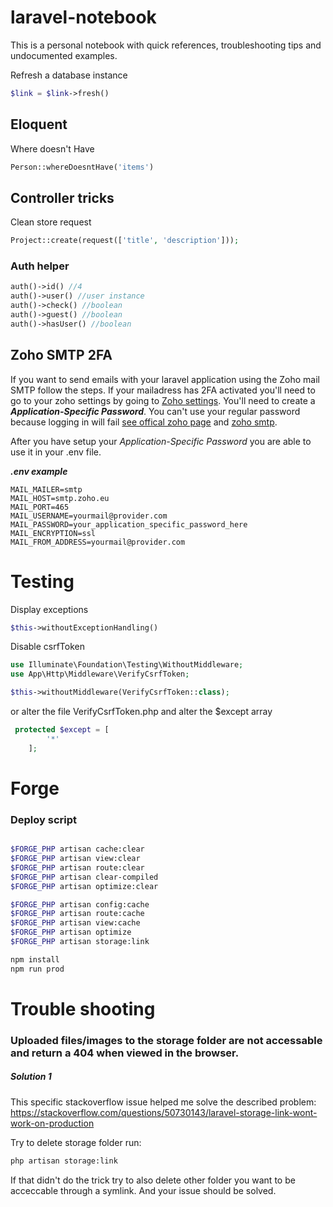 # laravel-notebook
This is a personal notebook with quick references, troubleshooting tips and undocumented examples.

Refresh a database instance
```php
$link = $link->fresh()
```

## Eloquent

Where doesn't Have

```php
Person::whereDoesntHave('items')
```


## Controller tricks
Clean store request
```php
Project::create(request(['title', 'description']));
```


### Auth helper
```php
auth()->id() //4
auth()->user() //user instance
auth()->check() //boolean
auth()->guest() //boolean
auth()->hasUser() //boolean
```

## Zoho SMTP 2FA
If you want to send emails with your laravel application using the Zoho mail SMTP follow the steps. If your mailadress has 2FA activated you'll need to go to your zoho settings by going to [Zoho settings](https://accounts.zoho.eu). You'll need to create a ***Application-Specific Password***. You can't use your regular password because logging in will fail [see offical zoho page](https://www.zoho.com/mail/help/adminconsole/two-factor-authentication.html#alink5) and [zoho smtp](https://www.zoho.com/mail/help/pop-access.html?zredirect=f&zsrc=langdropdown&lb=nl).

After you have setup your *Application-Specific Password* you are able to use it in your .env file. 

***.env example***
```.env
MAIL_MAILER=smtp
MAIL_HOST=smtp.zoho.eu
MAIL_PORT=465
MAIL_USERNAME=yourmail@provider.com
MAIL_PASSWORD=your_application_specific_password_here
MAIL_ENCRYPTION=ssl
MAIL_FROM_ADDRESS=yourmail@provider.com
```

# Testing

Display exceptions
```php
$this->withoutExceptionHandling()
```

Disable csrfToken
```php
use Illuminate\Foundation\Testing\WithoutMiddleware;
use App\Http\Middleware\VerifyCsrfToken;

$this->withoutMiddleware(VerifyCsrfToken::class);
```

or alter the file VerifyCsrfToken.php and alter the $except array
```php
 protected $except = [
        '*'
    ];
```

# Forge

### Deploy script

```bash

$FORGE_PHP artisan cache:clear
$FORGE_PHP artisan view:clear
$FORGE_PHP artisan route:clear
$FORGE_PHP artisan clear-compiled
$FORGE_PHP artisan optimize:clear

$FORGE_PHP artisan config:cache
$FORGE_PHP artisan route:cache
$FORGE_PHP artisan view:cache
$FORGE_PHP artisan optimize
$FORGE_PHP artisan storage:link

npm install
npm run prod

```


# Trouble shooting

### Uploaded files/images to the storage folder are not accessable and return a 404 when viewed in the browser.

##### Solution 1 
This specific stackoverflow issue helped me solve the described problem:
https://stackoverflow.com/questions/50730143/laravel-storage-link-wont-work-on-production

Try to delete storage folder
run:
```bash
php artisan storage:link
```

If that didn't do the trick try to also delete other folder you want to be acceccable through a symlink.
And your issue should be solved. 

